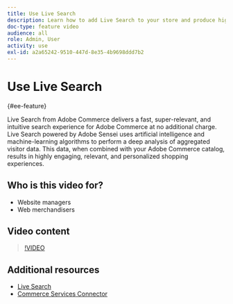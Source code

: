 ```yaml
---
title: Use Live Search
description: Learn how to add Live Search to your store and produce highly engaging, relevant, and personalized shopping experiences.
doc-type: feature video
audience: all
role: Admin, User
activity: use
exl-id: a2a65242-9510-447d-8e35-4b9698ddd7b2
---
```

# Use Live Search

{#ee-feature}

Live Search from Adobe Commerce delivers a fast, super-relevant, and intuitive search experience for Adobe Commerce at no additional charge. Live Search powered by Adobe Sensei uses artificial intelligence and machine-learning algorithms to perform a deep analysis of aggregated visitor data. This data, when combined with your Adobe Commerce catalog, results in highly engaging, relevant, and personalized shopping experiences.

## Who is this video for?

- Website managers
- Web merchandisers

## Video content

>[!VIDEO](https://video.tv.adobe.com/v/337365?quality=12&learn=on)

## Additional resources

- [Live Search](https://experienceleague.adobe.com/docs/commerce-merchant-services/live-search/overview.html)
- [Commerce Services Connector](https://experienceleague.adobe.com/docs/commerce-merchant-services/user-guides/saas.html)
